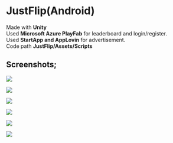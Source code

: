 # JustFlip(Android)
Made with **Unity**  
Used **Microsoft Azure PlayFab** for leaderboard and login/register.  
Used **StartApp and AppLovin** for advertisement.  
Code path **JustFlip/Assets/Scripts**  
  
## Screenshots; 

![](/GameplayImages/824d2723-ef22-4b6f-ad0a-5a09c9ee6b83.jfif)
  
![](/GameplayImages/6413c7dc-32d0-480a-8857-f0a830a4f7a9.jfif)
  
![](/GameplayImages/875f2882-8f06-4936-a4eb-24cbfb9ede60.jfif)
  
![](/GameplayImages/876a4d16-e0c3-4b5f-a713-945e332be800.jfif)
  
![](/GameplayImages/c09bbc33-876d-47b1-b075-1f84c180b97f.jfif)
  
![](/GameplayImages/fd67d319-776a-4378-a678-876cb8715ed3.jfif)
